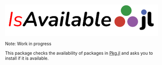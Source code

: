 ![alt text](PackageLogo.png)

Note: Work in progress

This package checks the availability of packages in [Pkg.jl](https://pkgdocs.julialang.org/v1/) and asks you to install if it is available. 
